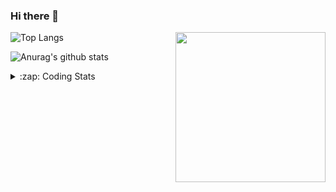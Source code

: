 ### Hi there 👋

<!--
**tao8687/tao8687** is a ✨ _special_ ✨ repository because its `README.md` (this file) appears on your GitHub profile.

Here are some ideas to get you started:

- 🔭 I’m currently working on ...
- 🌱 I’m currently learning ...
- 👯 I’m looking to collaborate on ...
- 🤔 I’m looking for help with ...
- 💬 Ask me about ...
- 📫 How to reach me: ...
- 😄 Pronouns: ...
- ⚡ Fun fact: ...
-->

<img align='right' src="https://media.giphy.com/media/M9gbBd9nbDrOTu1Mqx/giphy.gif" width="240">

  
![Top Langs](https://github-readme-stats.vercel.app/api/top-langs/?username=tao8687&layout=compact&title_color=23238E&text_color=A67D3D)

![Anurag's github stats](https://github-readme-stats.vercel.app/api?username=tao8687&show_icons=true&&text_color=A67D3D&title_color=23238E&show_icons=false&count_private=true&hide=stars)

<details>
  <summary>:zap: Coding Stats</summary>
  <br>
    
<!--START_SECTION:waka-->

```txt
From: 08 July 2024 - To: 15 July 2024

C++        14 hrs 25 mins  █████████████████░░░░░░░░   67.83 %
Other      1 hr 38 mins    ██░░░░░░░░░░░░░░░░░░░░░░░   07.70 %
Python     1 hr 30 mins    █▓░░░░░░░░░░░░░░░░░░░░░░░   07.09 %
Markdown   1 hr 27 mins    █▓░░░░░░░░░░░░░░░░░░░░░░░   06.84 %
CMake      1 hr 9 mins     █▒░░░░░░░░░░░░░░░░░░░░░░░   05.44 %
```

<!--END_SECTION:waka-->
</details>
